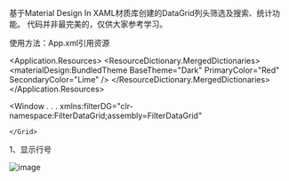 基于Material Design In XAML材质库创建的DataGrid列头筛选及搜索、统计功能。
代码并非最完美的，仅供大家参考学习。

使用方法：App.xml引用资源

  
<Application.Resources>
    <ResourceDictionary>
        <ResourceDictionary.MergedDictionaries>
            <materialDesign:BundledTheme
                BaseTheme="Dark"
                PrimaryColor="Red"
                SecondaryColor="Lime" />
            <ResourceDictionary Source="pack://application:,,,/MaterialDesignThemes.Wpf;component/Themes/MaterialDesignTheme.Defaults.xaml" />
            <ResourceDictionary Source="pack://application:,,,/FilterDataGrid;component/Themes/Generic.xaml" />
        </ResourceDictionary.MergedDictionaries>
    </ResourceDictionary>
</Application.Resources>
   
   
 <Window . . .
       xmlns:filterDG="clr-namespace:FilterDataGrid;assembly=FilterDataGrid"
    <Grid>
 
    </Grid>
</Window>

1、显示行号

![image](https://github.com/ChelyLuu/FilterDataGrid/assets/73624088/c1194c2d-0435-4d5f-bd9f-940e0eff353f)


